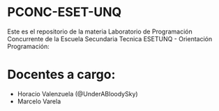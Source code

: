 # PCONC-ESET-UNQ

Este es el repositorio de la materia Laboratorio de Programación Concurrente de la Escuela Secundaria Tecnica ESETUNQ - Orientación Programación:


# Docentes a cargo: 
  - Horacio Valenzuela (@UnderABloodySky)
  - Marcelo Varela
